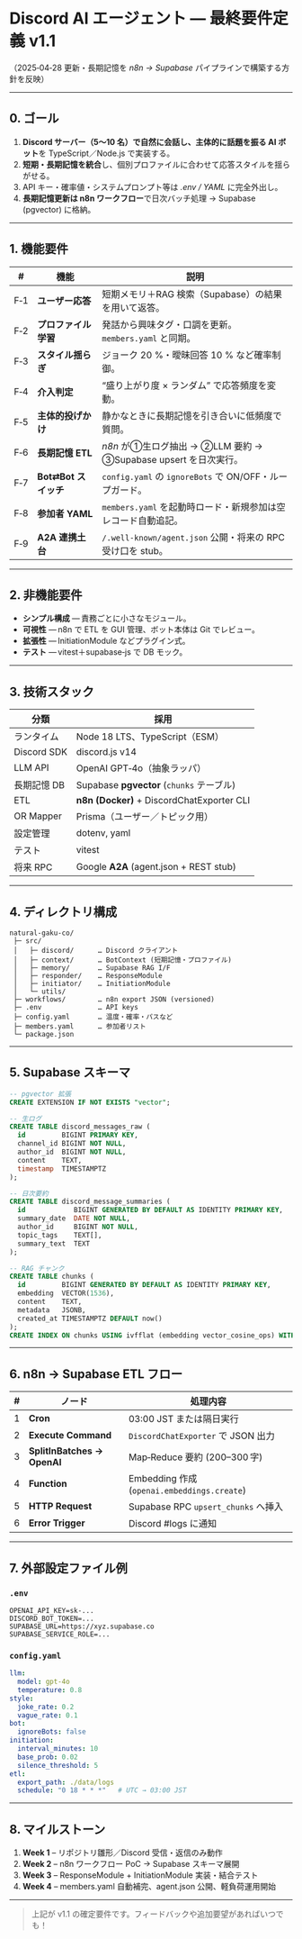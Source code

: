 # Discord AI エージェント — 最終要件定義 v1.1

（2025‑04‑28 更新・長期記憶を *n8n → Supabase* パイプラインで構築する方針を反映）

---

## 0. ゴール

1. **Discord サーバー（5〜10 名）で自然に会話し、主体的に話題を振る AI ボット**を TypeScript／Node.js で実装する。  
2. **短期・長期記憶を統合**し、個別プロファイルに合わせて応答スタイルを揺らがせる。  
3. API キー・確率値・システムプロンプト等は *.env / YAML* に完全外出し。  
4. **長期記憶更新は n8n ワークフロー**で日次バッチ処理 → Supabase (pgvector) に格納。

---

## 1. 機能要件

| #  | 機能                      | 説明 |
|----|---------------------------|------|
| F‑1 | **ユーザー応答**           | 短期メモリ＋RAG 検索（Supabase）の結果を用いて返答。 |
| F‑2 | **プロファイル学習**       | 発話から興味タグ・口調を更新。`members.yaml` と同期。 |
| F‑3 | **スタイル揺らぎ**         | ジョーク 20 %・曖昧回答 10 % など確率制御。 |
| F‑4 | **介入判定**               | “盛り上がり度 × ランダム” で応答頻度を変動。 |
| F‑5 | **主体的投げかけ**         | 静かなときに長期記憶を引き合いに低頻度で質問。 |
| F‑6 | **長期記憶 ETL**           | *n8n* が①生ログ抽出 → ②LLM 要約 → ③Supabase upsert を日次実行。 |
| F‑7 | **Bot⇄Bot スイッチ**       | `config.yaml` の `ignoreBots` で ON/OFF・ループガード。 |
| F‑8 | **参加者 YAML**            | `members.yaml` を起動時ロード・新規参加は空レコード自動追記。 |
| F‑9 | **A2A 連携土台**           | `/.well-known/agent.json` 公開・将来の RPC 受け口を stub。 |

---

## 2. 非機能要件

* **シンプル構成** — 責務ごとに小さなモジュール。  
* **可視性** — n8n で ETL を GUI 管理、ボット本体は Git でレビュー。  
* **拡張性** — InitiationModule などプラグイン式。  
* **テスト** — vitest＋supabase‑js で DB モック。

---

## 3. 技術スタック

| 分類      | 採用 |
|-----------|------|
| ランタイム | Node 18 LTS、TypeScript（ESM） |
| Discord SDK | discord.js v14 |
| LLM API   | OpenAI GPT‑4o（抽象ラッパ） |
| 長期記憶 DB | Supabase **pgvector** (`chunks` テーブル) |
| ETL       | **n8n (Docker)** + DiscordChatExporter CLI |
| OR Mapper | Prisma（ユーザー／トピック用） |
| 設定管理  | dotenv, yaml |
| テスト    | vitest |
| 将来 RPC  | Google **A2A** (agent.json + REST stub) |

---

## 4. ディレクトリ構成

```text
natural-gaku-co/
 ├─ src/
 │   ├─ discord/      … Discord クライアント
 │   ├─ context/      … BotContext (短期記憶・プロファイル)
 │   ├─ memory/       … Supabase RAG I/F
 │   ├─ responder/    … ResponseModule
 │   ├─ initiator/    … InitiationModule
 │   └─ utils/
 ├─ workflows/        … n8n export JSON (versioned)
 ├─ .env              … API keys
 ├─ config.yaml       … 温度・確率・パスなど
 ├─ members.yaml      … 参加者リスト
 └─ package.json
```

---

## 5. Supabase スキーマ

```sql
-- pgvector 拡張
CREATE EXTENSION IF NOT EXISTS "vector";

-- 生ログ
CREATE TABLE discord_messages_raw (
  id         BIGINT PRIMARY KEY,
  channel_id BIGINT NOT NULL,
  author_id  BIGINT NOT NULL,
  content    TEXT,
  timestamp  TIMESTAMPTZ
);

-- 日次要約
CREATE TABLE discord_message_summaries (
  id            BIGINT GENERATED BY DEFAULT AS IDENTITY PRIMARY KEY,
  summary_date  DATE NOT NULL,
  author_id     BIGINT NOT NULL,
  topic_tags    TEXT[],
  summary_text  TEXT
);

-- RAG チャンク
CREATE TABLE chunks (
  id         BIGINT GENERATED BY DEFAULT AS IDENTITY PRIMARY KEY,
  embedding  VECTOR(1536),
  content    TEXT,
  metadata   JSONB,
  created_at TIMESTAMPTZ DEFAULT now()
);
CREATE INDEX ON chunks USING ivfflat (embedding vector_cosine_ops) WITH (lists = 100);
```

---

## 6. n8n → Supabase ETL フロー

| # | ノード                | 処理内容 |
|---|-----------------------|-----------|
| 1 | **Cron**              | 03:00 JST または隔日実行 |
| 2 | **Execute Command**   | `DiscordChatExporter` で JSON 出力 |
| 3 | **SplitInBatches → OpenAI** | Map‑Reduce 要約 (200–300 字) |
| 4 | **Function**          | Embedding 作成 (`openai.embeddings.create`) |
| 5 | **HTTP Request**      | Supabase RPC `upsert_chunks` へ挿入 |
| 6 | **Error Trigger**     | Discord #logs に通知 |

---

## 7. 外部設定ファイル例

### `.env`
```env
OPENAI_API_KEY=sk-...
DISCORD_BOT_TOKEN=...
SUPABASE_URL=https://xyz.supabase.co
SUPABASE_SERVICE_ROLE=...
```

### `config.yaml`
```yaml
llm:
  model: gpt-4o
  temperature: 0.8
style:
  joke_rate: 0.2
  vague_rate: 0.1
bot:
  ignoreBots: false
initiation:
  interval_minutes: 10
  base_prob: 0.02
  silence_threshold: 5
etl:
  export_path: ./data/logs
  schedule: "0 18 * * *"   # UTC → 03:00 JST
```

---

## 8. マイルストーン

1. **Week 1** – リポジトリ雛形／Discord 受信・返信のみ動作  
2. **Week 2** – n8n ワークフロー PoC → Supabase スキーマ展開  
3. **Week 3** – ResponseModule + InitiationModule 実装・結合テスト  
4. **Week 4** – members.yaml 自動補完、agent.json 公開、軽負荷運用開始

---

> 上記が v1.1 の確定要件です。フィードバックや追加要望があればいつでも！

